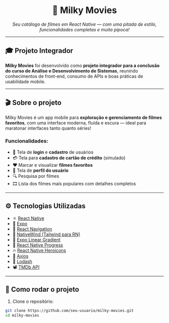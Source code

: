 <h1 align="center">🍿 Milky Movies</h1>

<p align="center"><i>Seu catálogo de filmes em React Native — com uma pitada de estilo, funcionalidades completas e muita pipoca!</i></p>

---

## 🎓 Projeto Integrador

**Milky Movies** foi desenvolvido como **projeto integrador para a conclusão do curso de Análise e Desenvolvimento de Sistemas**, reunindo conhecimentos de front-end, consumo de APIs e boas práticas de usabilidade mobile.

---

## 🎬 Sobre o projeto

Milky Movies é um app mobile para **exploração e gerenciamento de filmes favoritos**, com uma interface moderna, fluída e escura — ideal para maratonar interfaces tanto quanto séries!

### Funcionalidades:

- 🔐 Tela de **login** e **cadastro** de usuários
- 💳 Tela para **cadastro de cartão de crédito** (simulado)
- ❤️ Marcar e visualizar **filmes favoritos**
- 👤 Tela de **perfil do usuário**
- 🔍 Pesquisa por filmes
- 🎞️ Lista dos filmes mais populares com detalhes completos

---

## ⚙️ Tecnologias Utilizadas

- ⚛️ [React Native](https://reactnative.dev)
- 🚀 [Expo](https://expo.dev)
- 🧭 [React Navigation](https://reactnavigation.org)
- 🎨 [NativeWind (Tailwind para RN)](https://www.nativewind.dev)
- 💅 [Expo Linear Gradient](https://www.npmjs.com/package/expo-linear-gradient)
- 🎯 [React Native Progress](https://www.npmjs.com/package/react-native-progress)
- 🔥 [React Native Heroicons](https://www.npmjs.com/package/react-native-heroicons)
- 📡 [Axios](https://www.npmjs.com/package/axios)
- 🧠 [Lodash](https://www.npmjs.com/package/lodash)
- 📽️ [TMDb API](https://www.themoviedb.org)

---

## 🚀 Como rodar o projeto

1. Clone o repositório:

```bash
git clone https://github.com/seu-usuario/milky-movies.git
cd milky-movies
